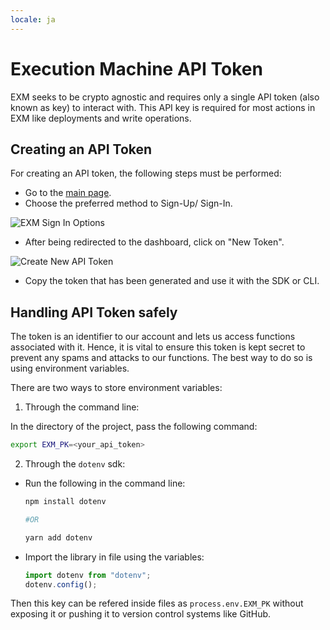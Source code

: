 ```yaml
---
locale: ja
---
```

# Execution Machine API Token

EXM seeks to be crypto agnostic and requires only a single API token (also known as key) to interact with. This API key is required for most actions in EXM like deployments and write operations.

## Creating an API Token

For creating an API token, the following steps must be performed:

- Go to the [main page](https://exm.dev/).
- Choose the preferred method to Sign-Up/ Sign-In.

![EXM Sign In Options](~@source/images/exm-sign-in-options.png)

- After being redirected to the dashboard, click on "New Token".

![Create New API Token](~@source/images/exm-create-token.png)

- Copy the token that has been generated and use it with the SDK or CLI.

## Handling API Token safely

The token is an identifier to our account and lets us access functions associated with it. Hence, it is vital to ensure this token is kept secret to prevent any spams and attacks to our functions. The best way to do so is using environment variables.

There are two ways to store environment variables:

1. Through the command line:

In the directory of the project, pass the following command:

```bash
export EXM_PK=<your_api_token>
```

2. Through the `dotenv` sdk:

- Run the following in the command line:

  ```bash
  npm install dotenv

  #OR

  yarn add dotenv
  ```
- Import the library in file using the variables:

  ```jsx
  import dotenv from "dotenv";
  dotenv.config();
  ```

Then this key can be refered inside files as `process.env.EXM_PK` without exposing it or pushing it to version control systems like GitHub.